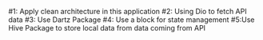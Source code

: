 #1: Apply clean architecture in this application
#2: Using Dio to fetch API data
#3: Use Dartz Package
#4: Use a block for state management
#5:Use Hive Package to store local data from data coming from API

